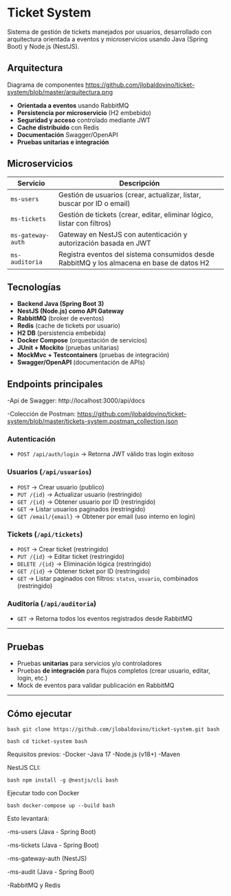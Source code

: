 # Ticket System

Sistema de gestión de tickets manejados por usuarios, desarrollado con arquitectura orientada a eventos y microservicios usando Java (Spring Boot) y Node.js (NestJS).


## Arquitectura

Diagrama de componentes https://github.com/jlobaldovino/ticket-system/blob/master/arquitectura.png

- **Orientada a eventos** usando RabbitMQ
- **Persistencia por microservicio** (H2 embebido)
- **Seguridad y acceso** controlado mediante JWT
- **Cache distribuido** con Redis
- **Documentación** Swagger/OpenAPI
- **Pruebas unitarias e integración**


## Microservicios

| Servicio | Descripción |
|----------|-------------|
| `ms-users` | Gestión de usuarios (crear, actualizar, listar, buscar por ID o email) |
| `ms-tickets` | Gestión de tickets (crear, editar, eliminar lógico, listar con filtros) |
| `ms-gateway-auth` | Gateway en NestJS con autenticación y autorización basada en JWT |
| `ms-auditoria` | Registra eventos del sistema consumidos desde RabbitMQ y los almacena en base de datos H2 |


## Tecnologías

- **Backend Java (Spring Boot 3)**
- **NestJS (Node.js) como API Gateway**
- **RabbitMQ** (broker de eventos)
- **Redis** (cache de tickets por usuario)
- **H2 DB** (persistencia embebida)
- **Docker Compose** (orquestación de servicios)
- **JUnit + Mockito** (pruebas unitarias)
- **MockMvc + Testcontainers** (pruebas de integración)
- **Swagger/OpenAPI** (documentación de APIs)


## Endpoints principales

-Api de Swagger: http://localhost:3000/api/docs

-Colección de Postman: https://github.com/jlobaldovino/ticket-system/blob/master/tickets-system.postman_collection.json


### Autenticación
- `POST /api/auth/login` → Retorna JWT válido tras login exitoso

### Usuarios (`/api/usuarios`)
- `POST` → Crear usuario (publico)
- `PUT /{id}` → Actualizar usuario (restringido)
- `GET /{id}` → Obtener usuario por ID (restringido)
- `GET` → Listar usuarios paginados (restringido)
- `GET /email/{email}` → Obtener por email (uso interno en login) 

### Tickets (`/api/tickets`)
- `POST` → Crear ticket (restringido)
- `PUT /{id}` → Editar ticket (restringido)
- `DELETE /{id}` → Eliminación lógica (restringido)
- `GET /{id}` → Obtener ticket por ID (restringido)
- `GET` → Listar paginados con filtros: `status`, `usuario`, combinados (restringido)

### Auditoría (`/api/auditoria`)
- `GET` → Retorna todos los eventos registrados desde RabbitMQ

---

## Pruebas

- Pruebas **unitarias** para servicios y/o controladores
- Pruebas **de integración** para flujos completos (crear usuario, editar, login, etc.)
- Mock de eventos para validar publicación en RabbitMQ

---

## Cómo ejecutar


```bash git clone https://github.com/jlobaldovino/ticket-system.git bash```


```bash cd ticket-system bash```


Requisitos previos:
-Docker
-Java 17
-Node.js (v18+)
-Maven

NestJS CLI:

```bash npm install -g @nestjs/cli bash```


Ejecutar todo con Docker

```bash docker-compose up --build bash```


Esto levantará:


-ms-users (Java - Spring Boot)

-ms-tickets (Java - Spring Boot)

-ms-gateway-auth (NestJS)

-ms-audit (Java - Spring Boot)

-RabbitMQ y Redis

